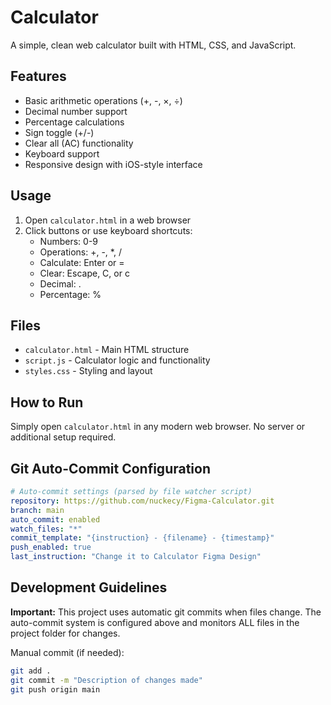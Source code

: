 # Calculator

A simple, clean web calculator built with HTML, CSS, and JavaScript.

## Features

- Basic arithmetic operations (+, -, ×, ÷)
- Decimal number support
- Percentage calculations
- Sign toggle (+/-)
- Clear all (AC) functionality
- Keyboard support
- Responsive design with iOS-style interface

## Usage

1. Open `calculator.html` in a web browser
2. Click buttons or use keyboard shortcuts:
   - Numbers: 0-9
   - Operations: +, -, *, /
   - Calculate: Enter or =
   - Clear: Escape, C, or c
   - Decimal: .
   - Percentage: %

## Files

- `calculator.html` - Main HTML structure
- `script.js` - Calculator logic and functionality
- `styles.css` - Styling and layout

## How to Run

Simply open `calculator.html` in any modern web browser. No server or additional setup required.

## Git Auto-Commit Configuration

```yaml
# Auto-commit settings (parsed by file watcher script)
repository: https://github.com/nuckecy/Figma-Calculator.git
branch: main
auto_commit: enabled
watch_files: "*"
commit_template: "{instruction} - {filename} - {timestamp}"
push_enabled: true
last_instruction: "Change it to Calculator Figma Design"
```

## Development Guidelines

**Important:** This project uses automatic git commits when files change. The auto-commit system is configured above and monitors ALL files in the project folder for changes.

Manual commit (if needed):
```bash
git add .
git commit -m "Description of changes made"
git push origin main
```